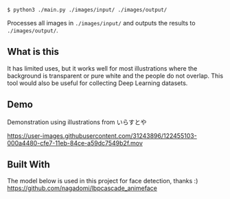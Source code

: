 ```bash
$ python3 ./main.py ./images/input/ ./images/output/
```
Processes all images in `./images/input/` and outputs the results to `./images/output/`.

## What is this
It has limited uses, but it works well for most illustrations where the background is transparent or pure white and the people do not overlap. This tool would also be useful for collecting Deep Learning datasets.

## Demo
Demonstration using illustrations from いらすとや

https://user-images.githubusercontent.com/31243896/122455103-000a4480-cfe7-11eb-84ce-a59dc7549b2f.mov

## Built With
The model below is used in this project for face detection, thanks :)
https://github.com/nagadomi/lbpcascade_animeface
